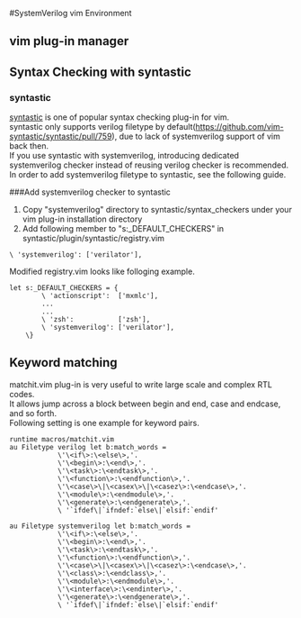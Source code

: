 #SystemVerilog vim Environment
## vim plug-in manager

## Syntax Checking with syntastic
### syntastic
[syntastic] is one of popular syntax checking plug-in for vim.  
syntastic only supports verilog filetype by default(https://github.com/vim-syntastic/syntastic/pull/759), due to lack of systemverilog support of vim back then.  
If you use syntastic with systemverilog, introducing dedicated systemverilog checker instead of reusing verilog checker is recommended.
In order to add systemverilog filetype to syntastic, see the following guide.

[syntastic]: https://github.com/vim-syntastic/syntastic

###Add systemverilog checker to syntastic
1. Copy "systemverilog" directory to syntastic/syntax_checkers under your vim plug-in installation directory
2. Add following member to "s:\_DEFAULT_CHECKERS" in syntastic/plugin/syntastic/registry.vim
```
\ 'systemverilog': ['verilator'],
```
Modified registry.vim looks like folloging example.
```
let s:_DEFAULT_CHECKERS = {
        \ 'actionscript':  ['mxmlc'],
		...
		...
        \ 'zsh':           ['zsh'],
        \ 'systemverilog': ['verilator'],
    \}
```

## Keyword matching
matchit.vim plug-in is very useful to write large scale and complex RTL codes.  
It allows jump across a block between begin and end, case and endcase, and so forth.  
Following setting is one example for keyword pairs.
```
runtime macros/matchit.vim
au Filetype verilog let b:match_words =                                     
            \'\<if\>:\<else\>,'.
            \'\<begin\>:\<end\>,'.
            \'\<task\>:\<endtask\>,'.
            \'\<function\>:\<endfunction\>,'.
            \'\<case\>\|\<casex\>\|\<casez\>:\<endcase\>,'.
            \'\<module\>:\<endmodule\>,'.
            \'\<generate\>:\<endgenerate\>,'.
            \ '`ifdef\|`ifndef:`else\|`elsif:`endif'

au Filetype systemverilog let b:match_words =
            \'\<if\>:\<else\>,'.
            \'\<begin\>:\<end\>,'.
            \'\<task\>:\<endtask\>,'.
            \'\<function\>:\<endfunction\>,'.
            \'\<case\>\|\<casex\>\|\<casez\>:\<endcase\>,'.
            \'\<class\>:\<endclass\>,'.
            \'\<module\>:\<endmodule\>,'.
            \'\<interface\>:\<endinter\>,'.
            \'\<generate\>:\<endgenerate\>,'.
            \ '`ifdef\|`ifndef:`else\|`elsif:`endif'
```
